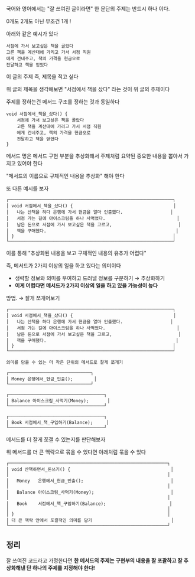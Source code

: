 국어와 영어에서는 "잘 쓰여진 글이라면" 한 문단의 주제는 반드시 하나 이다.

0개도 2개도 아닌 무조건 1개 !

아래와 같은 예시가 있다

```plantext
서점에 가서 보고싶은 책을 골랐다
고른 책을 계산대에 가리고 가서 서점 직원
에게 건네주고, 책의 가격을 현금오로
전달하고 책을 얻었다
```

이 글의 주제 즉, 제목을 적고 싶다

위 글의 제목을 생각해보면 "서점에서 책을 샀다" 라는 것이 위 글의 주제이다

주제를 정하는건 메서드 구조를 정하는 것과 동일하다

```plantext
void 서점에서_책을_샀다() {
	서점에 가서 보고싶은 책을 골랐다
	고른 책을 계산대에 가리고 가서 서점 직원
	에게 건네주고, 책의 가격을 현금오로
	전달하고 책을 얻었다
}
```

메서드 명은 메서드 구현 부분을 추상화해서 주제처럼 요약된 중요한 내용을 뽑아서 가지고 있어야 한다

"메서드의 이름으로 구체적인 내용을 추상화" 해야 한다

또 다른 예시를 보자

```plantext
┌──────────────────────────────────────────────────────────────┐
│ void 서점에서_책을_샀다() {                                      │
│   나는 산책을 하다 은행에 가서 현금을 얼마 인출했다.                  │
│   서점 가는 길에 아이스크림을 하나 사먹었다.                           │
│   남은 돈으로 서점에 가서 보고싶은 책을 고르고,                         │
│   책을 구매했다.                                                 │
│ }                                                            │
└──────────────────────────────────────────────────────────────┘
```

이를 통해 "추상화된 내용을 보고 구체적인 내용의 유추가 어렵다"

즉, 메서드가 2가지 이상의 일을 하고 있다는 의미이다

- 생략할 정보와 의미를 부여하고 드러낼 정보를 구분하기 → 추상화하기
- **이게 어렵다면 메서드가 2가지 이상의 일을 하고 있을 가능성이 높다**

방법. → 잘개 쪼개어보기

```plantext
┌──────────────────────────────────────────────────────────────┐
│ void 서점에서_책을_샀다() {                                      │
│   나는 산책을 하다 은행에 가서 현금을 얼마 인출했다.                  │
│   서점 가는 길에 아이스크림을 하나 사먹었다.                           │
│   남은 돈으로 서점에 가서 보고싶은 책을 고르고,                         │
│   책을 구매했다.                                                 │
│ }                                                            │
└──────────────────────────────────────────────────────────────┘

의미를 담을 수 있는 더 작은 단위의 메서드로 잘게 쪼개기

┌───────────────────────────────┐
│ Money 은행에서_현금_인출();        │
└───────────────────────────────┘

┌────────────────────────────────────┐
│ Balance 아이스크림_사먹기(Money);       │
└────────────────────────────────────┘

┌────────────────────────────────────┐
│ Book 서점에서_책_구입하기(Balance);     │
└────────────────────────────────────┘
```

메서드를 더 잘게 쪼갤 수 있는지를 판단해보자

위 메서드를 더 큰 맥락으로 묶을 수 있다면 아래처럼 묶을 수 있다

```plantext
┌────────────────────────────────────────────────────────────┐
│ void 산책하면서_돈쓰기() {                                      │
│                                                            │
│   Money   은행에서_현금_인출();                                 │
│                                                            │
│   Balance 아이스크림_사먹기(Money);                             │
│                                                            │
│   Book    서점에서_책_구입하기(Balance);                        │
│                                                            │
│ }                                                          │
│ 더 큰 맥락 안에서 포괄적인 의미를 담기                              │
└────────────────────────────────────────────────────────────┘
```

## 정리

잘 쓰여진 코드라고 가정한다면 **한 메서드의 주제는 구현부의 내용을 잘 포괄하고 잘 추상화해낸 단 하나의 주제를 지정해야 한다!**
